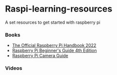 # Raspi-learning-resources
A set resources to get started with raspberry pi


### Books

* [The Official Raspberry Pi Handbook 2022](https://magpi.raspberrypi.com/books/handbook-2022)
* [Raspberry Pi Beginner's Guide 4th Edition](https://magpi.raspberrypi.com/books/beginners-guide-4th-ed)
* [Raspberry Pi Camera Guide](https://magpi.raspberrypi.com/books/camera-guide)



### Videos
